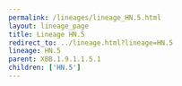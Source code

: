```yaml
---
permalink: /lineages/lineage_HN.5.html
layout: lineage_page
title: Lineage HN.5
redirect_to: ../lineage.html?lineage=HN.5
lineage: HN.5
parent: XBB.1.9.1.1.5.1
children: ['HN.5']
---
```

